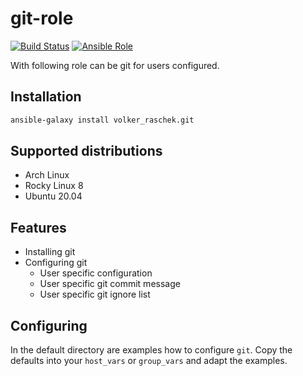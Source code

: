 # git-role

[![Build Status](https://drone.cryptic.systems/api/badges/volker.raschek/git-role/status.svg)](https://drone.cryptic.systems/volker.raschek/git-role)
[![Ansible Role](https://img.shields.io/ansible/role/d/58759)](https://galaxy.ansible.com/volker_raschek/git)

With following role can be git for users configured.

## Installation

```bash
ansible-galaxy install volker_raschek.git
```

## Supported distributions

- Arch Linux
- Rocky Linux 8
- Ubuntu 20.04

## Features

- Installing git
- Configuring git
  - User specific configuration
  - User specific git commit message
  - User specific git ignore list

## Configuring

In the default directory are examples how to configure `git`. Copy the
defaults into your `host_vars` or `group_vars` and adapt the examples.
